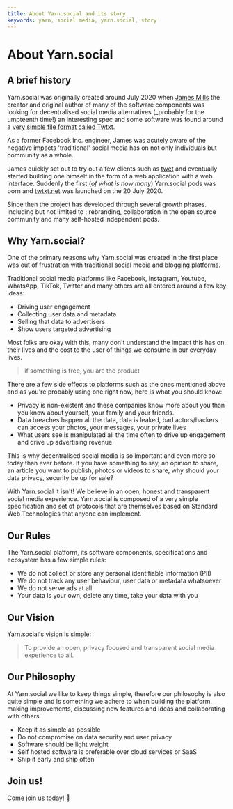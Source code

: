 ```yaml
---
title: About Yarn.social and its story
keywords: yarn, social media, yarn.social, story
---
```


# About Yarn.social

## A brief history

Yarn.social was originally created around July 2020 when [James Mills](https://prologic.shortcircuit.net.au) the creator and original author of many of the software components was looking for decentralised social media alternatives (_probably for the umpteenth time!) an interesting spec and some software was found around a [very simple file format called Twtxt](https://twtxt.readthedocs.org_).



As a former Facebook Inc. engineer, James was acutely aware of the negative impacts 'traditional' social media has on not only individuals but community as a whole. 

James quickly set out to try out a few clients such as [twet](https://github.com/quite/twet) and eventually started building one himself in the form of a web application with a web interface. Suddenly the first (_of what is now many_) Yarn.social pods was born and [twtxt.net](https://twtxt.net) was launched on the 20 July 2020.

Since then the project has developed through several growth phases. Including but not limited to : rebranding, collaboration in the open source community and many self-hosted independent pods. 

## Why Yarn.social?

One of the primary reasons why Yarn.social was created in the first place was out of frustration with traditional social media and blogging platforms. 

Traditional social media platforms like Facebook, Instagram, Youtube, WhatsApp, TikTok, Twitter and many others are all entered around a few key ideas:

* Driving user engagement
* Collecting user data and metadata
* Selling that data to advertisers
* Show users targeted advertising

Most folks are okay with this, many don't understand the impact this has on their lives and the cost to the user of things we consume in our everyday lives.

> if something is free, you are the product

There are a few side effects to platforms such as the ones mentioned above and as you're probably using one right now, here is what you should know:

* Privacy is non-existent and these companies know more about you than you know about yourself, your family and your friends. 
* Data breaches happen all the data, data is leaked, bad actors/hackers can access your photos, your messages, your private lives
* What users see is manipulated all the time often to drive up engagement and drive up advertising revenue

This is why decentralised social media is so important and even more so today than ever before. If you have something to say, an opinion to share, an article you want to publish, photos or videos to share, why should your data privacy, security be up for sale?

With Yarn.social it isn't! We believe in an open, honest and transparent social media experience. Yarn.social is composed of a very simple specification and set of protocols that are themselves based on Standard Web Technologies that anyone can implement.

## Our Rules

The Yarn.social platform, its software components, specifications and ecosystem has a few simple rules:

* We do not collect or store any personal identifiable information (PII)
* We do not track any user behaviour, user data or metadata whatsoever
* We do not serve ads at all
* Your data is your own, delete any time, take your data with you

## Our Vision

Yarn.social's vision is simple:

> To provide an open, privacy focused and transparent social media experience to all.

## Our Philosophy

At Yarn.social we like to keep things simple, therefore our philosophy is also quite simple and is something we adhere to when building the platform, making improvements, discussing new features and ideas and collaborating with others.

* Keep it as simple as possible
* Do not compromise on data security and user privacy
* Software should be light weight
* Self hosted software is preferable over cloud services or SaaS
* Ship it early and ship often 

## Join us!

Come join us today! 🤗
